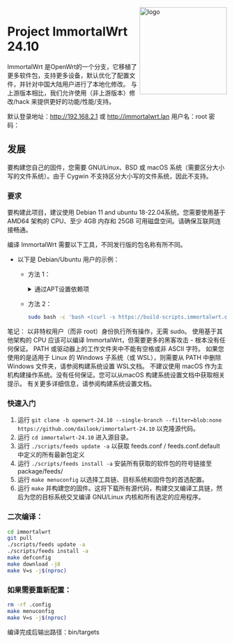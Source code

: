 <img src="https://avatars.githubusercontent.com/u/53193414?s=200&v=4" alt="logo" width="200" height="200" align="right">

# Project ImmortalWrt 24.10

ImmortalWrt 是OpenWrt的一个分支，它移植了更多软件包，支持更多设备，默认优化了配置文件，并针对中国大陆用户进行了本地化修改。
与上游版本相比，我们允许使用（非上游版本）修改/hack 来提供更好的功能/性能/支持。

默认登录地址：http://192.168.2.1 或 http://immortalwrt.lan  用户名：root  密码：

## 发展
要构建您自己的固件，您需要 GNU/Linux、BSD 或 macOS 系统（需要区分大小写的文件系统）。由于 Cygwin 不支持区分大小写的文件系统，因此不支持。

  ### 要求
  要构建此项目，建议使用 Debian 11 and ubuntu 18-22.04系统。您需要使用基于 AMD64 架构的 CPU、至少 4GB 内存和 25GB 可用磁盘空间。请确保互联网连接畅通。

  编译 ImmortalWrt 需要以下工具，不同发行版的包名称有所不同。

  - 以下是 Debian/Ubuntu 用户的示例：<br/>
    - 方法 1：
      <details>
        <summary>通过APT设置依赖项</summary>

        ```bash
        sudo apt update -y
        sudo apt full-upgrade -y
        sudo apt install -y ack antlr3 asciidoc autoconf automake autopoint binutils bison build-essential \
          bzip2 ccache clang cmake cpio curl device-tree-compiler ecj fastjar flex gawk gettext gcc-multilib \
          g++-multilib git gnutls-dev gperf haveged help2man intltool lib32gcc-s1 libc6-dev-i386 libelf-dev \
          libglib2.0-dev libgmp3-dev libltdl-dev libmpc-dev libmpfr-dev libncurses-dev libpython3-dev \
          libreadline-dev libssl-dev libtool libyaml-dev libz-dev lld llvm lrzsz mkisofs msmtp nano \
          ninja-build p7zip p7zip-full patch pkgconf python3 python3-pip python3-ply python3-docutils \
          python3-pyelftools qemu-utils re2c rsync scons squashfs-tools subversion swig texinfo uglifyjs \
          upx-ucl unzip vim wget xmlto xxd zlib1g-dev zstd
        ```
      </details>
    - 方法 2：
      ```bash
      sudo bash -c 'bash <(curl -s https://build-scripts.immortalwrt.org/init_build_environment.sh)'
      ```

  笔记：
    以非特权用户（而非 root）身份执行所有操作，无需 sudo。
    使用基于其他架构的 CPU 应该可以编译 ImmortalWrt，但需要更多的黑客攻击 - 根本没有任何保证。
    PATH 或驱动器上的工作文件夹中不能有空格或非 ASCII 字符。
    如果您使用的是适用于 Linux 的 Windows 子系统（或 WSL），则需要从 PATH 中删除 Windows 文件夹，请参阅构建系统设置 WSL文档。
    不建议使用 macOS 作为主机构建操作系统。没有任何保证。您可以从macOS 构建系统设置文档中获取相关提示。
    有关更多详细信息，请参阅构建系统设置文档。

  ### 快速入门
  1. 运行 `git clone -b openwrt-24.10 --single-branch --filter=blob:none https://github.com/dailook/immortalwrt-24.10` 以克隆源代码。
  2. 运行 `cd immortalwrt-24.10` 进入源目录。
  3. 运行 `./scripts/feeds update -a` 以获取 feeds.conf / feeds.conf.default 中定义的所有最新包定义
  4. 运行 `./scripts/feeds install -a` 安装所有获取的软件包的符号链接至 package/feeds/
  5. 运行 `make menuconfig` 以选择工具链、目标系统和固件包的首选配置。
  6. 运行 `make` 并构建您的固件。这将下载所有源代码，构建交叉编译工具链，然后为您的目标系统交叉编译 GNU/Linux 内核和所有选定的应用程序。

  ### 二次编译：
  
  ```bash
  cd immortalwrt  
  git pull
  ./scripts/feeds update -a
  ./scripts/feeds install -a
  make defconfig
  make download -j8
  make V=s -j$(nproc)
  ```
 
  ### 如果需要重新配置：
  
  ```bash
  rm -rf .config
  make menuconfig
  make V=s -j$(nproc)
  ```

编译完成后输出路径：bin/targets
